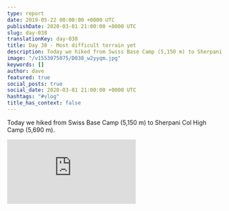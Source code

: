 ```yaml
---
type: report
date: 2019-05-22 00:00:00 +0000 UTC
publishDate: 2020-03-01 21:00:00 +0000 UTC
slug: day-038
translationKey: day-038
title: Day 38 - Most difficult terrain yet
description: Today we hiked from Swiss Base Camp (5,150 m) to Sherpani Col High Camp (5,690 m).
image: "/v1553075075/D038_w2yyqm.jpg"
keywords: []
author: dave
featured: true
social_posts: true
social_date: 2020-03-01 21:00:00 +0000 UTC
hashtags: "#vlog"
title_has_context: false
---
```


Today we hiked from Swiss Base Camp (5,150 m) to Sherpani Col High Camp (5,690 m).

<iframe class="youtube75" src="https://www.youtube.com/embed/mYFZSLiRZSA" frameborder="0" allow="accelerometer; autoplay; encrypted-media; gyroscope; picture-in-picture" allowfullscreen></iframe>

